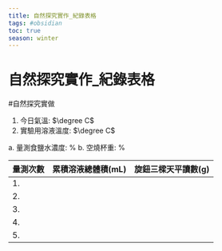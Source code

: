 ```yaml
---
title: 自然探究實作_紀錄表格
tags: #obsidian 
toc: true
season: winter
---
```

# 自然探究實作_紀錄表格
#自然探究實做 
1. 今日氣溫:	$\degree C$
2. 實驗用溶液溫度:		$\degree C$	

a. 量測食鹽水濃度: 	%
b. 空燒杯重:	%

|量測次數|累積溶液總體積(mL)|旋鈕三樑天平讀數(g)|
|---|---|---|
|1.|||
|2.|||
|3.|||
|4.|||
|5.|||
